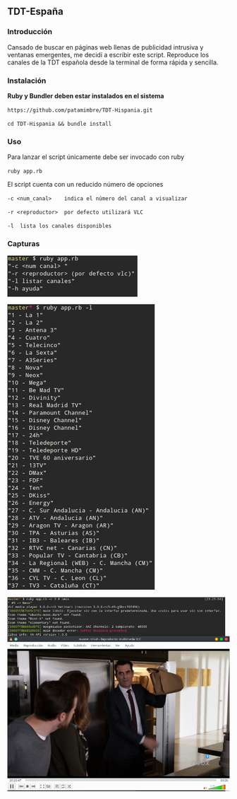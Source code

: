 ## TDT-España

### Introducción

 Cansado de buscar en páginas web llenas de publicidad intrusiva y ventanas emergentes, me decidí a escribir este script. Reproduce los canales de la TDT española desde la terminal de forma rápida y sencilla.

### Instalación

**Ruby y Bundler deben estar instalados en el sistema**

`https://github.com/patamimbre/TDT-Hispania.git`

`cd TDT-Hispania && bundle install`

### Uso

Para lanzar el script únicamente debe ser invocado con ruby

`ruby app.rb`

El script cuenta con un reducido número de opciones

`-c <num_canal>    indica el número del canal a visualizar `

`-r <reproductor>  por defecto utilizará VLC`

`-l  lista los canales disponibles`



### Capturas

![noargs](img/noargs.png)

![ch](img/ch.png)

![reprod](img/reprod.png)